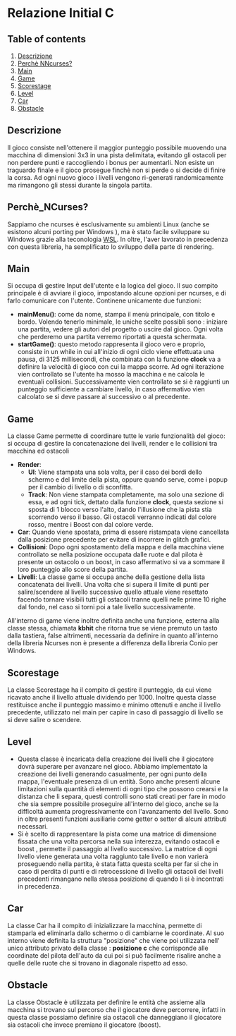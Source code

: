 # Relazione Initial C

## Table of contents
1. [ Descrizione ](#Descrizione)
2. [Perchè NNcurses?](#Perchè_NCurses?)
3. [ Main ](#Main)  
4. [ Game ](#Game)
5. [ Scorestage ](#Scorestage)
6. [ Level ](#Level)
7. [ Car ](#Car)
8. [ Obstacle ](#Obstacle)

## Descrizione
Il gioco consiste nell'ottenere il maggior punteggio possibile muovendo una macchina di dimensioni 3x3 in una pista delimitata, evitando gli ostacoli per non perdere punti e raccogliendo i bonus per aumentarli. Non esiste un traguardo finale e il gioco prosegue finchè non si perde o si decide di finire la corsa. Ad ogni nuovo gioco i livelli vengono ri-generati randomicamente ma rimangono gli stessi durante la singola partita.

## Perchè_NCurses?
Sappiamo che ncurses è esclusivamente su ambienti Linux (anche se esistono alcuni porting per Windows ), ma è stato facile sviluppare su Windows grazie alla teconologia [WSL](https://docs.microsoft.com/it-it/windows/wsl/install-win10). In oltre, l'aver lavorato in precedenza con questa libreria, ha semplificato lo sviluppo della parte di rendering.

## Main
Si occupa di gestire Input dell'utente e la logica del gioco. Il suo compito principale è di avviare il gioco, impostando alcune opzioni per ncurses, e di farlo comunicare con l'utente. Continene unicamente due funzioni:
* **mainMenu()**: come da nome, stampa il menù principale, con titolo e bordo. Volendo tenerlo minimale, le uniche scelte possibli sono : iniziare una partita, vedere gli autori del progetto o uscire dal gioco. Ogni volta che perderemo una partita verremo riportati a questa schermata.
* **startGame()**: questo metodo rappresenta il gioco vero e proprio, consiste in un while in cui all'inizio di ogni ciclo viene effettuata una pausa, di 3125 millisecondi, che combinata con la funzione **clock** va a definire la velocità di gioco con cui la mappa scorre. Ad ogni iterazione vien controllato se l'utente ha mosso la macchina e ne calcola le eventuali collisioni. Successivamente vien controllato se si è raggiunti un punteggio sufficiente a cambiare livello, in caso affermativo vien calcolato se si deve passare al successivo o al precedente.

## Game
La classe Game permette di coordinare tutte le varie funzionalità del gioco: si occupa di gestire la concatenazione dei livelli, render e le collisioni tra macchina ed ostacoli
* **Render**: 
  * **UI**: Viene stampata una sola volta, per il caso dei bordi dello schermo e del limite della pista, oppure quando serve, come i popup per il cambio di livello o di sconfitta.
  * **Track**: Non viene stampata completamente, ma solo una sezione di essa, e ad ogni tick, dettato dalla funzione **clock**, questa sezione si sposta di 1 blocco verso l'alto, dando l'illusione che la pista stia scorrendo verso il basso. Gli ostacoli verranno indicati dal colore rosso, mentre i Boost con dal colore verde.
* **Car**: Quando viene spostata, prima di essere ristampata viene cancellata dalla posizione precedente per evitare di incorrere in glitch grafici.
* **Collisioni**: Dopo ogni spostamento della mappa e della macchina viene controllato se nella posizione occupata dalle ruote e dal pilota è presente un ostacolo o un boost, in caso affermativo si va a sommare il loro punteggio allo score della partita.
* **Livelli**: La classe game si occupa anche della gestione della lista concatenata dei livelli. Una volta che si supera il limite di punti per salire/scendere al livello successivo quello attuale viene resettato facendo tornare visibili tutti gli ostacoli tranne quelli nelle prime 10 righe dal fondo, nel caso si torni poi a tale livello successivamente.

All'interno di game viene inoltre definita anche una funzione, esterna alla classe stessa, chiamata __kbhit__ che ritorna true se viene premuto un tasto dalla tastiera, false altrimenti, necessaria da definire in quanto all'interno della libreria Ncurses non è presente a differenza della libreria Conio per Windows.

## Scorestage
La classe Scorestage ha il compito di gestire il punteggio, da cui viene ricavato anche il livello attuale dividendo per 1000. Inoltre questa classe restituisce anche il punteggio massimo e minimo ottenuti e anche il livello precedente, utilizzato nel main per capire in caso di passaggio di livello se si deve salire o scendere.

## Level
* Questa classe è incaricata della creazione dei livelli che il giocatore dovrà superare per avanzare nel gioco. Abbiamo implementato la creazione dei livelli generando casualmente, per ogni punto della mappa, l'eventuale presenza di un entità. Sono anche presenti alcune limitazioni sulla quantità di elementi di ogni tipo che possono crearsi e la distanza che li separa, questi controlli sono stati creati per fare in modo che sia sempre possibile proseguire all'interno del gioco, anche se la difficoltà aumenta progressivamente con l'avanzamento del livello. Sono in oltre presenti funzioni ausiliarie  come getter o setter di alcuni attributi necessari.
* Si è scelto di rappresentare la pista come una matrice di dimensione fissata che una volta percorsa nella sua interezza, evitando ostacoli e boost , permette il passaggio al livello successivo. La matrice di ogni livello viene generata una volta raggiunto tale livello e non varierà proseguendo nella partita, è stata fatta questa scelta per far si che in caso di perdita di punti e di retrocessione di livello gli ostacoli dei livelli precedenti rimangano nella stessa posizione di quando li si è incontrati in precedenza. 

## Car
La classe Car ha il compito di inizializzare la macchina, permette di stamparla ed eliminarla dallo schermo o di cambiarne le coordinate. Al suo interno viene definita la struttura "posizione" che viene poi utilizzata nell' unico attributo privato della classe : __posizione c__ che corrisponde alle coordinate del pilota dell'auto da cui poi si può facilmente risalire anche a quelle delle ruote che si trovano in diagonale rispetto ad esso.

## Obstacle
La classe Obstacle è utilizzata per definire le entità che assieme alla macchina si trovano sul percorso che il giocatore deve percorrere, infatti in questa classe possiamo definire sia ostacoli che danneggiano il giocatore sia ostacoli che invece premiano il giocatore (boost).